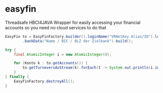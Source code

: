 # easyfin
Threadsafe HBCI4JAVA Wrapper for easily accessing your financial accounts so you need no cloud services to do that

```java
EasyFin to = EasyFinFactory.builder().loginName("VRNetKey Alias/ID").loginPassword("VRNetKey Password")
		.bankData("Name / BIC / BLZ der Zielbank").build();

try {
	final AtomicInteger i = new AtomicInteger(0);

	for (Konto k : to.getAccounts()) {
		to.getTurnoversAsStream(k).forEach(t -> System.out.println(i.incrementAndGet() + " " + t.bdate));
	}
} finally {
	EasyFinFactory.destroyAll();
}
```
